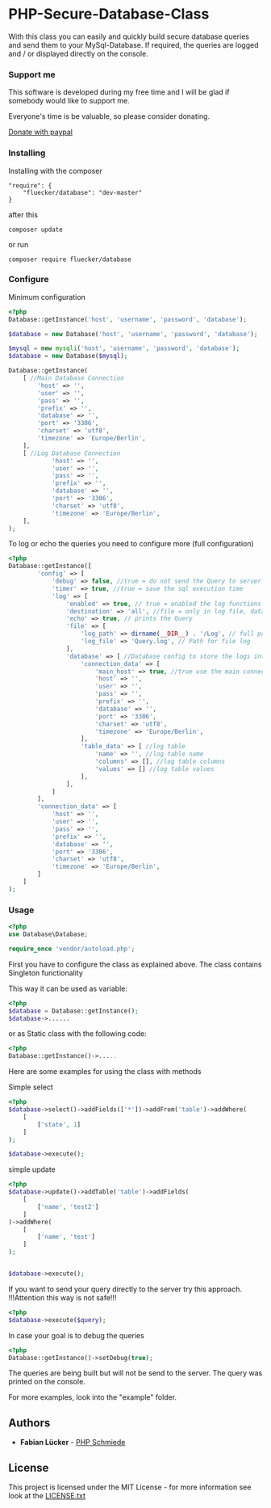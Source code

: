 # PHP-Secure-Database-Class

With this class you can easily and quickly build secure database queries and send them to your MySql-Database.
If required, the queries are logged and / or displayed directly on the console.

### Support me

This software is developed during my free time and I will be glad if somebody would like to support me.

Everyone's time is be valuable, so please consider donating.

[Donate with paypal](https://www.paypal.com/cgi-bin/webscr?cmd=_s-xclick&hosted_button_id=LGW8HR48R8596&source=url)

### Installing

Installing with the composer

```
"require": {
    "fluecker/database": "dev-master"
}
```

after this 

```
composer update
```

or run

```
composer require fluecker/database
```

### Configure

Minimum configuration
```php
<?php
Database::getInstance('host', 'username', 'password', 'database');

$database = new Database('host', 'username', 'password', 'database');

$mysql = new mysqli('host', 'username', 'password', 'database');
$database = new Database($mysql);

Database::getInstance(
    [ //Main Database Connection
        'host' => '',
        'user' => '',
        'pass' => '',
        'prefix' => '',
        'database' => '',
        'port' => '3306',
        'charset' => 'utf8',
        'timezone' => 'Europe/Berlin',
    ],
    [ //Log Database Connection
            'host' => '',
            'user' => '',
            'pass' => '',
            'prefix' => '',
            'database' => '',
            'port' => '3306',
            'charset' => 'utf8',
            'timezone' => 'Europe/Berlin',
    ],
);
```

To log or echo the queries you need to configure more (full configuration)
```php
<?php
Database::getInstance([
        'config' => [
            'debug' => false, //true = do not send the Query to server
            'timer' => true, //true = save the sql execution time
            'log' => [
                'enabled' => true, // true = enabled the log functions
                'destination' => 'all', //file = only in log file, database = only in database, all = file and database
                'echo' => true, // prints the Query
                'file' => [
                    'log_path' => dirname(__DIR__) . '/Log', // full path to your logfile
                    'log_file' => 'Query.log', // Path for file log
                ],
                'database' => [ //Database config to store the logs into a table
                    'connection_data' => [
                        'main_host' => true, //true use the main connection_data, false use the following connection_data
                        'host' => '',
                        'user' => '',
                        'pass' => '',
                        'prefix' => '',
                        'database' => '',
                        'port' => '3306',
                        'charset' => 'utf8',
                        'timezone' => 'Europe/Berlin',
                    ],
                    'table_data' => [ //log table
                        'name' => '', //log table name
                        'columns' => [], //log table columns
                        'values' => [] //log table values
                    ],
                ],
            ]
        ],
        'connection_data' => [
            'host' => '',
            'user' => '',
            'pass' => '',
            'prefix' => '',
            'database' => '',
            'port' => '3306',
            'charset' => 'utf8',
            'timezone' => 'Europe/Berlin',
        ]
    ]
);
```

### Usage

```php
<?php
use Database\Database;

require_once 'vendor/autoload.php';
```

First you have to configure the class as explained above.
The class contains Singleton functionality

This way it can be used as variable: 

```php
<?php
$database = Database::getInstance();
$database->......
```

or as Static class with the following code:

```php
<?php
Database::getInstance()->.....
```

Here are some examples for using the class with methods

Simple select
```php
<?php
$database->select()->addFields(['*'])->addFrom('table')->addWhere(
    [
        ['state', 1]
    ]
);

$database->execute();
```

simple update
```php
<?php
$database->update()->addTable('table')->addFields(
    [
        ['name', 'test2']
    ]
)->addWhere(
    [
        ['name', 'test']
    ]
);


$database->execute();
```

If you want to send your query directly to the server try this approach. 
!!!Attention this way is not safe!!!
```php
<?php
$database->execute($query);
```

In case your goal is to debug the queries
```php
<?php
Database::getInstance()->setDebug(true);
```
The queries are being built but will not be send to the server.
The query was printed on the console.

For more examples, look into the "example" folder.


## Authors

* **Fabian Lücker** - [PHP Schmiede](https://www.php-schmiede.com)

## License

This project is licensed under the MIT License - for more information see look at the [LICENSE.txt](LICENSE.txt)

